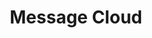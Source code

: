 ---
title: "Message Cloud"
# watermark text
watermark: "Message Cloud"
# page header background image
page_header_image: "images/background/about.jpg"
# meta description
description : "Bulk Broadcast WhatsApp Messages refers to the capability of sending a large number of messages simultaneously to multiple recipients on WhatsApp. This feature is commonly used by businesses and organizations to reach a wide audience"

layout : "service"
draft : false

##################################### About #############################
about:
  enable : true
  about_item:
    # about item loop
    - image : "images/msgcloud/bwa1.png"
      subtitle : "Explore"
      title : "Whatsapp Bulk Messages"
      content : "Bulk Broadcast WhatsApp Messages refers to the capability of sending a large number of messages simultaneously to multiple recipients on WhatsApp. This feature is commonly used by businesses and organizations to reach a wide audience. <br><br>
      
      Expand your WhatsApp use cases beyond transactional and support scenarios. Your business can now send marketing and sales messages on the world’s most popular chat app. Be where your customers are and promote and sell your products via WhatsApp." 
      button:
        enable : false
        label : "Explore Our Services"
        link : "about/"
        
    # about item loop
    - image : "images/msgcloud/bwa2.png"
      subtitle : "For you"
      title : "Send the right promotions to the right people"
      content : "With WhatsApp promotional messages, your brand can create unique and creative marketing campaigns that fit your eCommerce needs. Connect with customers on WhatsApp and offer convenient and easily accessible discounts, coupons, and product details in a single conversation.



Save customers the time and effort of switching between WhatsApp to an app or external website. Now customers can shop on WhatsApp, explore product details, inquire about promotional offers, and order products within one conversation."
      button:
        enable : false
        label : "Explore Our Services"
        link : "about/"  
        
     # about item loop
    - image : "images/msgcloud/bwa3.png"
      subtitle : "For you"
      title : "Go farther with a WhatsApp chatbot"
      content : "Take your promotional messages to the next level by allowing customers to interact with an always-on chatbot. By creating a shopping assistant on WhatsApp, you can guide customers through their entire shopping journey, promote products and increase sales all at lowered costs. 
      
      
      When a customer needs more detailed help or would like to speak to an agent, the intelligent chatbot can quickly transfer them to an employee who will take over the conversation where it was left off. There’s no need for repeating issues or questions as the chatbot and live agent are in sync and offer elevated support."
      button:
        enable : false
        label : "Explore Our Services"
        link : "about/"         



---